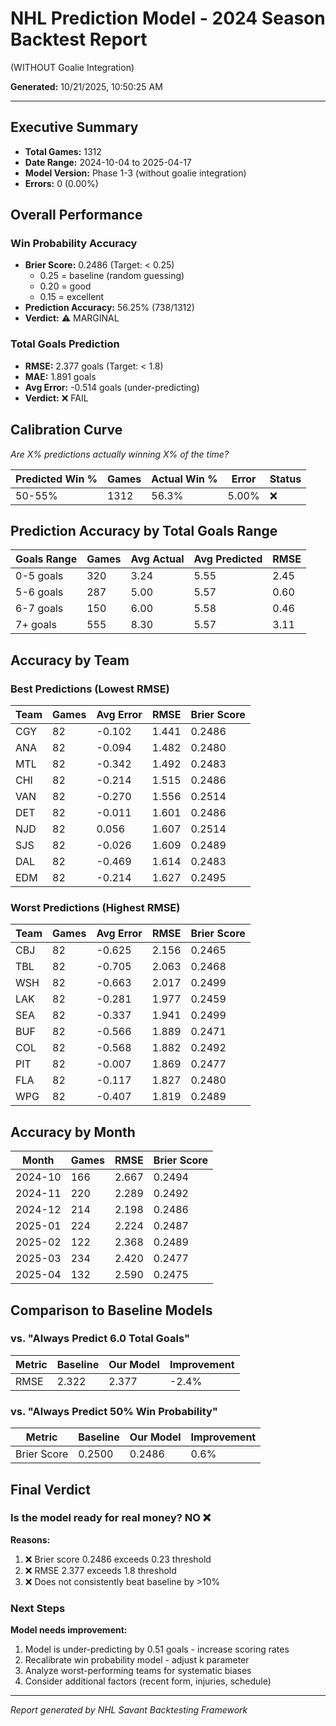# NHL Prediction Model - 2024 Season Backtest Report
(WITHOUT Goalie Integration)

**Generated:** 10/21/2025, 10:50:25 AM

---

## Executive Summary

- **Total Games:** 1312
- **Date Range:** 2024-10-04 to 2025-04-17
- **Model Version:** Phase 1-3 (without goalie integration)
- **Errors:** 0 (0.00%)

## Overall Performance

### Win Probability Accuracy

- **Brier Score:** 0.2486 (Target: < 0.25)
  - 0.25 = baseline (random guessing)
  - 0.20 = good
  - 0.15 = excellent
- **Prediction Accuracy:** 56.25% (738/1312)
- **Verdict:** ⚠️ MARGINAL

### Total Goals Prediction

- **RMSE:** 2.377 goals (Target: < 1.8)
- **MAE:** 1.891 goals
- **Avg Error:** -0.514 goals (under-predicting)
- **Verdict:** ❌ FAIL

## Calibration Curve

*Are X% predictions actually winning X% of the time?*

| Predicted Win % | Games | Actual Win % | Error | Status |
|----------------|-------|--------------|-------|--------|
| 50-55% | 1312 | 56.3% | 5.00% | ❌ |

## Prediction Accuracy by Total Goals Range

| Goals Range | Games | Avg Actual | Avg Predicted | RMSE |
|-------------|-------|------------|---------------|------|
| 0-5 goals | 320 | 3.24 | 5.55 | 2.45 |
| 5-6 goals | 287 | 5.00 | 5.57 | 0.60 |
| 6-7 goals | 150 | 6.00 | 5.58 | 0.46 |
| 7+ goals | 555 | 8.30 | 5.57 | 3.11 |

## Accuracy by Team

### Best Predictions (Lowest RMSE)

| Team | Games | Avg Error | RMSE | Brier Score |
|------|-------|-----------|------|-------------|
| CGY | 82 | -0.102 | 1.441 | 0.2486 |
| ANA | 82 | -0.094 | 1.482 | 0.2480 |
| MTL | 82 | -0.342 | 1.492 | 0.2483 |
| CHI | 82 | -0.214 | 1.515 | 0.2486 |
| VAN | 82 | -0.270 | 1.556 | 0.2514 |
| DET | 82 | -0.011 | 1.601 | 0.2486 |
| NJD | 82 | 0.056 | 1.607 | 0.2514 |
| SJS | 82 | -0.026 | 1.609 | 0.2489 |
| DAL | 82 | -0.469 | 1.614 | 0.2483 |
| EDM | 82 | -0.214 | 1.627 | 0.2495 |

### Worst Predictions (Highest RMSE)

| Team | Games | Avg Error | RMSE | Brier Score |
|------|-------|-----------|------|-------------|
| CBJ | 82 | -0.625 | 2.156 | 0.2465 |
| TBL | 82 | -0.705 | 2.063 | 0.2468 |
| WSH | 82 | -0.663 | 2.017 | 0.2499 |
| LAK | 82 | -0.281 | 1.977 | 0.2459 |
| SEA | 82 | -0.337 | 1.941 | 0.2499 |
| BUF | 82 | -0.566 | 1.889 | 0.2471 |
| COL | 82 | -0.568 | 1.882 | 0.2492 |
| PIT | 82 | -0.007 | 1.869 | 0.2477 |
| FLA | 82 | -0.117 | 1.827 | 0.2480 |
| WPG | 82 | -0.407 | 1.819 | 0.2489 |

## Accuracy by Month

| Month | Games | RMSE | Brier Score |
|-------|-------|------|-------------|
| 2024-10 | 166 | 2.667 | 0.2494 |
| 2024-11 | 220 | 2.289 | 0.2492 |
| 2024-12 | 214 | 2.198 | 0.2486 |
| 2025-01 | 224 | 2.224 | 0.2487 |
| 2025-02 | 122 | 2.368 | 0.2489 |
| 2025-03 | 234 | 2.420 | 0.2477 |
| 2025-04 | 132 | 2.590 | 0.2475 |

## Comparison to Baseline Models

### vs. "Always Predict 6.0 Total Goals"

| Metric | Baseline | Our Model | Improvement |
|--------|----------|-----------|-------------|
| RMSE | 2.322 | 2.377 | -2.4% |

### vs. "Always Predict 50% Win Probability"

| Metric | Baseline | Our Model | Improvement |
|--------|----------|-----------|-------------|
| Brier Score | 0.2500 | 0.2486 | 0.6% |

## Final Verdict

### Is the model ready for real money? **NO ❌**

**Reasons:**
1. ❌ Brier score 0.2486 exceeds 0.23 threshold
2. ❌ RMSE 2.377 exceeds 1.8 threshold
3. ❌ Does not consistently beat baseline by >10%

### Next Steps

**Model needs improvement:**

1. Model is under-predicting by 0.51 goals - increase scoring rates
2. Recalibrate win probability model - adjust k parameter
3. Analyze worst-performing teams for systematic biases
4. Consider additional factors (recent form, injuries, schedule)

---

*Report generated by NHL Savant Backtesting Framework*
